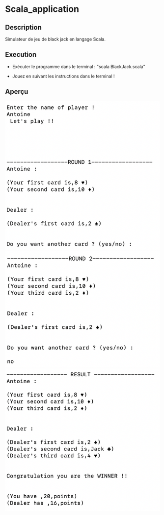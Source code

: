 # Scala_application

## Description 

Simulateur de jeu de black jack en langage Scala.

## Execution 

- Exécuter le programme dans le terminal : "scala BlackJack.scala"

- Jouez en suivant les instructions dans le terminal ! 


## Aperçu

![img1](https://github.com/AntoineMOREAU1/Scala_application/blob/main/img_test/img_1.png)
![img2](https://github.com/AntoineMOREAU1/Scala_application/blob/main/img_test/img_2.png)
![img3](https://github.com/AntoineMOREAU1/Scala_application/blob/main/img_test/img_3.png)




